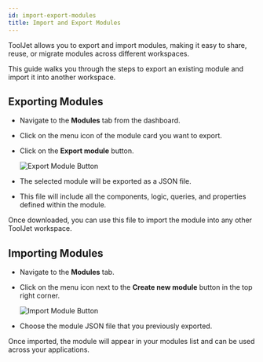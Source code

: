 ```yaml
---
id: import-export-modules
title: Import and Export Modules
---
```



ToolJet allows you to export and import modules, making it easy to share, reuse, or migrate modules across different workspaces. 

This guide walks you through the steps to export an existing module and import it into another workspace.

## Exporting Modules

- Navigate to the **Modules** tab from the dashboard.
- Click on the menu icon of the module card you want to export.
- Click on the **Export module** button.

  <img className="screenshot-full img-m" src="/img/app-builder/modules/export-module-card.png" alt="Export Module Button" />

- The selected module will be exported as a JSON file.

- This file will include all the components, logic, queries, and properties defined within the module. 

Once downloaded, you can use this file to import the module into any other ToolJet workspace.


## Importing Modules

- Navigate to the **Modules** tab.
- Click on the menu icon next to the **Create new module** button in the top right corner.


  <img className="screenshot-full img-l" src="/img/app-builder/modules/import-module.png" alt="Import Module Button" />


- Choose the module JSON file that you previously exported.

Once imported, the module will appear in your modules list and can be used across your applications.
